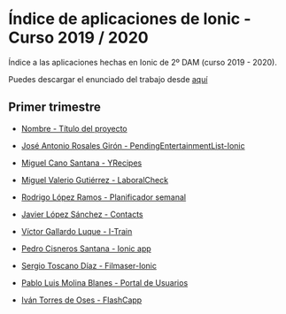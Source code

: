 # Índice de aplicaciones de Ionic - Curso 2019 / 2020

Índice a las aplicaciones hechas en Ionic de 2º DAM (curso 2019 - 2020).

Puedes descargar el enunciado del trabajo desde [aquí](trabajo_ionic_v2.pdf)


## Primer trimestre

* [Nombre - Título del proyecto](repo)


* [José Antonio Rosales Girón - PendingEntertainmentList-Ionic](https://github.com/joseantoniorosales/Trabajo_Ionic_2-DAM)
* [Miguel Cano Santana - YRecipes](https://github.com/miguelcanosantana/YRecipes-App)
* [Miguel Valerio Gutiérrez - LaboralCheck](https://github.com/BeTheVal/LaboralCheck)
* [Rodrigo López Ramos - Planificador semanal](https://github.com/rodrigolopezramoss/Proyecto-Ionic-Planificador)
* [Javier López Sánchez - Contacts](https://github.com/javier-l0pez/Project1AD)
* [Víctor Gallardo Luque - I-Train](https://github.com/VictorGallardo/I-Train)
* [Pedro Cisneros Santana - Ionic app](https://github.com/PedroCisnerosSantana/ionicapp)
* [Sergio Toscano Díaz - Filmaser-Ionic](https://github.com/sergiotoscanodiaz/Filmaser-Ionic)
* [Pablo Luis Molina Blanes - Portal de Usuarios](https://github.com/PabloLuisMolinaBlanes/ProyectoAD)
* [Iván Torres de Oses - FlashCapp](https://github.com/IvanTorres21/FlashCappIonic)
